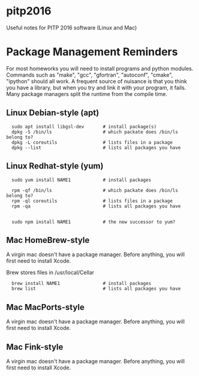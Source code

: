 # pitp2016
Useful notes for PITP 2016 software (Linux and Mac)

# Package Management Reminders

For most homeworks you will need to install programs and python modules.
Commands such as "make", "gcc", "gfortran", "autoconf", "cmake", "ipython"
should all work. A frequent source of nuisance is that you think you have
a library, but when you try and link it with your program, it fails. Many
package managers split the runtime from the compile time.


## Linux Debian-style (apt)

```
  sudo apt install libgsl-dev       # install package(s)
  dpkg -S /bin/ls                   # which packate does /bin/ls belong to?
  dpkg -L coreutils                 # lists files in a package
  dpkg --list                       # lists all packages you have
```

## Linux Redhat-style (yum)

```
  sudo yum install NAME1            # install packages

  rpm -qf /bin/ls                   # which packate does /bin/ls belong to?
  rpm -ql coreutils                 # lists files in a package
  rpm -qa                           # lists all packages you have


  sudo npm install NAME1            # the new successor to yum?
```

## Mac HomeBrew-style

A virgin mac doesn't have a package manager.
Before anything, you will first need to install Xcode.

Brew stores files in /usr/local/Cellar

```
  brew install NAME1                # install packages
  brew list                         # lists all packages you have
```

## Mac MacPorts-style

A virgin mac doesn't have a package manager. 
Before anything, you will first need to install Xcode.

## Mac Fink-style

A virgin mac doesn't have a package manager. 
Before anything, you will first need to install Xcode.




